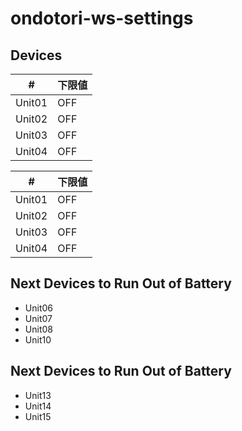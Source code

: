 # ondotori-ws-settings

## Devices

| # | 下限値 |
| --- | --- |
| Unit01 | OFF |
| Unit02 | OFF |
| Unit03 | OFF |
| Unit04 | OFF |

| # | 下限値 |
| --- | --- |
| Unit01 | OFF |
| Unit02 | OFF |
| Unit03 | OFF |
| Unit04 | OFF |

## Next Devices to Run Out of Battery

- Unit06
- Unit07
- Unit08
- Unit10

## Next Devices to Run Out of Battery

- Unit13
- Unit14
- Unit15
